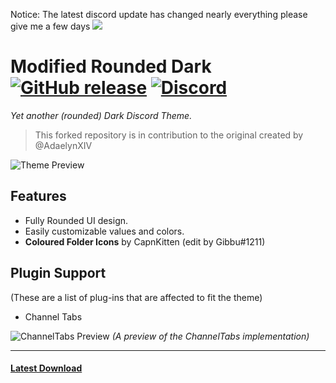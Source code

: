 Notice: The latest discord update has changed nearly everything please give me a few days ![](https://cdn.discordapp.com/emojis/928371334965239838.webp?size=28&quality=lossless)

# Modified Rounded Dark [![GitHub release](https://img.shields.io/github/release/Akr0ss/modifiedroundeddark?logo=github&include_prereleases=&sort=semver&color=62b061&style=flat-square)](https://github.com/Akr0ss/modifiedroundeddark/releases/) [![Discord](https://img.shields.io/discord/344266404993826817?logo=discord&logoColor=white&label=discord&color=7289DA&style=flat-square)](https://discord.gg/ANgfZVa)

*Yet another (rounded) Dark Discord Theme.*

> This forked repository is in contribution to the original created by @AdaelynXIV

![Theme Preview](https://adaelyn.needs.rest/r/Discord_UK5tqOf7UN.png "Theme Preview")

## Features

- Fully Rounded UI design.
- Easily customizable values and colors.
- **Coloured Folder Icons** by CapnKitten (edit by Gibbu#1211)

## Plugin Support

(These are a list of plug-ins that are affected to fit the theme)

- Channel Tabs

![ChannelTabs Preview](https://adaelyn.needs.rest/r/Discord_4e3F9gyi2f.png "ChannelTabs Preview")
*(A preview of the ChannelTabs implementation)*

---

#### [Latest Download](https://github.com/akr0ss/ModifiedRoundedDark/releases/latest)
